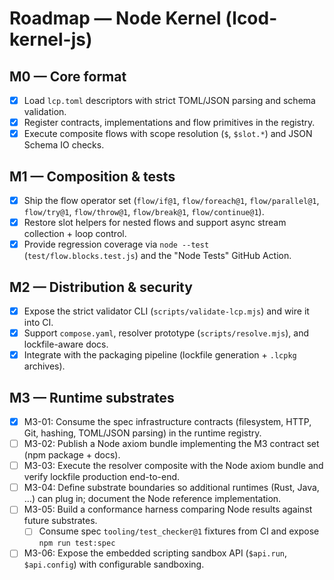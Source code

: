 # Roadmap — Node Kernel (lcod-kernel-js)

## M0 — Core format
- [x] Load `lcp.toml` descriptors with strict TOML/JSON parsing and schema validation.
- [x] Register contracts, implementations and flow primitives in the registry.
- [x] Execute composite flows with scope resolution (`$`, `$slot.*`) and JSON Schema IO checks.

## M1 — Composition & tests
- [x] Ship the flow operator set (`flow/if@1`, `flow/foreach@1`, `flow/parallel@1`, `flow/try@1`, `flow/throw@1`, `flow/break@1`, `flow/continue@1`).
- [x] Restore slot helpers for nested flows and support async stream collection + loop control.
- [x] Provide regression coverage via `node --test` (`test/flow.blocks.test.js`) and the "Node Tests" GitHub Action.

## M2 — Distribution & security
- [x] Expose the strict validator CLI (`scripts/validate-lcp.mjs`) and wire it into CI.
- [x] Support `compose.yaml`, resolver prototype (`scripts/resolve.mjs`), and lockfile-aware docs.
- [x] Integrate with the packaging pipeline (lockfile generation + `.lcpkg` archives).

## M3 — Runtime substrates
- [x] M3-01: Consume the spec infrastructure contracts (filesystem, HTTP, Git, hashing, TOML/JSON parsing) in the runtime registry.
- [ ] M3-02: Publish a Node axiom bundle implementing the M3 contract set (npm package + docs).
- [ ] M3-03: Execute the resolver composite with the Node axiom bundle and verify lockfile production end-to-end.
- [ ] M3-04: Define substrate boundaries so additional runtimes (Rust, Java, …) can plug in; document the Node reference implementation.
- [ ] M3-05: Build a conformance harness comparing Node results against future substrates.
  - [ ] Consume spec `tooling/test_checker@1` fixtures from CI and expose `npm run test:spec`
- [ ] M3-06: Expose the embedded scripting sandbox API (`$api.run`, `$api.config`) with configurable sandboxing.
